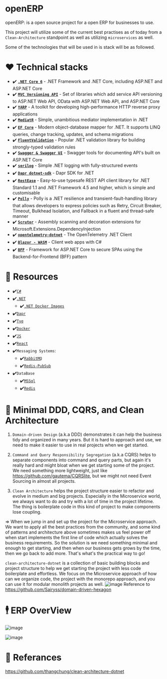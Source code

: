 # openERP
openERP: is a open source project for a open ERP for businesses to use.

This project will utilize some of the current best practises as of today from a `Clean-Architecture` standpoint as well as utilizing `microservices` as well.

Some of the technologies that will be used in is stack will be as followed. 

# :hearts: Technical stacks
- ✔️ **[`.NET Core 6`](https://dotnet.microsoft.com/download)** - .NET Framework and .NET Core, including ASP.NET and ASP.NET Core
- ✔️ **[`MVC Versioning API`](https://github.com/microsoft/aspnet-api-versioning)** - Set of libraries which add service API versioning to ASP.NET Web API, OData with ASP.NET Web API, and ASP.NET Core
- ✔️ **[`YARP`](https://github.com/microsoft/reverse-proxy)** - A toolkit for developing high-performance HTTP reverse proxy applications
- ✔️ **[`MediatR`](https://github.com/jbogard/MediatR)** - Simple, unambitious mediator implementation in .NET
- ✔️ **[`EF Core`](https://github.com/dotnet/efcore)** - Modern object-database mapper for .NET. It supports LINQ queries, change tracking, updates, and schema migrations
- ✔️ **[`FluentValidation`](https://github.com/FluentValidation/FluentValidation)** - Popular .NET validation library for building strongly-typed validation rules
- ✔️ **[`Swagger & Swagger UI`](https://github.com/domaindrivendev/Swashbuckle.AspNetCore)** - Swagger tools for documenting API's built on ASP.NET Core
- ✔️ **[`serilog`](https://github.com/serilog/serilog)** - Simple .NET logging with fully-structured events
- ✔️ **[`Dapr dotnet-sdk`](https://github.com/dapr/dotnet-sdk)** - Dapr SDK for .NET
- ✔️ **[`RestEase`](https://github.com/canton7/RestEase)** - Easy-to-use typesafe REST API client library for .NET Standard 1.1 and .NET Framework 4.5 and higher, which is simple and customisable
- ✔️ **[`Polly`](https://github.com/App-vNext/Polly)** - Polly is a .NET resilience and transient-fault-handling library that allows developers to express policies such as Retry, Circuit Breaker, Timeout, Bulkhead Isolation, and Fallback in a fluent and thread-safe manner
- ✔️ **[`Scrutor`](https://github.com/khellang/Scrutor)** - Assembly scanning and decoration extensions for Microsoft.Extensions.DependencyInjection
- ✔️ **[`opentelemetry-dotnet`](https://github.com/open-telemetry/opentelemetry-dotnet)** - The OpenTelemetry .NET Client
- ✔️ **[`Blazor - WASM`](https://dotnet.microsoft.com/apps/aspnet/web-apps/blazor)** - Client web apps with C#
- ✔️ **[`BFF`](https://github.com/DuendeSoftware/BFF)** - Framework for ASP.NET Core to secure SPAs using the Backend-for-Frontend (BFF) pattern

# 🧰 Resources
- ✔️[`C#`](https://docs.microsoft.com/en-us/dotnet/csharp/)
- ✔️[`.NET`](https://github.com/dotnet/runtime)
  - ✔️[`.NET Docker Images`](https://github.com/dotnet/dotnet-docker)
- ✔️[`Dapr`](https://dapr.io/)
- ✔️[`Tye`](https://github.com/dotnet/tye)
- ✔️[`Docker`](https://www.docker.com/)
- ✔️[`JS`](https://www.javascript.com/)
- ✔️[`React`](https://reactjs.org/)
- ✔️`Messaging Systems`: 
  - ✔️[`RabbitMQ`](https://www.rabbitmq.com/)
  - ✔️[`Redis-PubSub`](https://redis.io/topics/pubsub)
- ✔️`DataBase`
  - ✔️[`MSSql`](https://www.microsoft.com/en-us/sql-server/sql-server-downloads)
  - ✔️[`Redis`](https://redis.io/)

# 🎇 Minimal DDD, CQRS, and Clean Architecture

1. `Domain-driven Design` (a.k.a DDD) demonstrates it can help the business tidy and organized in many years. But it is hard to approach and use, we need to make it easier to use in real projects when we get started.

2. `Command and Query Responsibility Segregation` (a.k.a CQRS) helps to separate components into command and query parts, but again it's really hard and might bloat when we get starting some of the project. We need something more lightweight, just like https://github.com/gautema/CQRSlite, but we might not need Event Sourcing in almost all projects.

3. `Clean Architecture` helps the project structure easier to refactor and evolve in medium and big projects. Especially in the Microservice world, we always want to do and try with a lot of time in the project lifetime. The thing is boilerplate code in this kind of project to make components lose coupling.

=> When we jump in and set up the project for the Microservice approach. We want to apply all the best practices from the community, and some kind of patterns and architecture above sometimes makes us feel power off when start implements the first line of code which actually solves the business requirements. So the solution is we need something minimal and enough to get starting, and then when our business gets grows by the time, then we go back to add more. That's what's the practical way to go!

`clean-architecture-dotnet` is a collection of basic building blocks and project structure to help we get starting the project with less code boilerplate and effortless. We focus on the Microservice approach of how can we organize code, the project with the monorepo approach, and you can use it for modular monolith projects as well.
![image](https://user-images.githubusercontent.com/38886930/126588300-459b31ca-cd22-4a5d-b480-6f49a436e5aa.png)
Reference to https://github.com/Sairyss/domain-driven-hexagon

# 🕴️ ERP OverView
![image](https://user-images.githubusercontent.com/38886930/126584501-31ba227e-79ce-495e-97a0-9cd46ae2a187.png)

![image](https://user-images.githubusercontent.com/38886930/126584627-97dda151-3017-401b-988a-b12c1a0bb90f.png)



# 📰 Referances
https://github.com/thangchung/clean-architecture-dotnet
